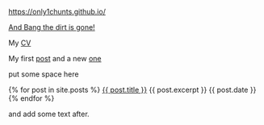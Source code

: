 https://only1chunts.github.io/  

[And Bang the dirt is gone!](pages/bang.md)

My [CV](pages/my-cv.md)

My first [post](pages/my-first-post.md)
and a new [one](_posts/2021-01-021-readme.md)

put some space here
<td>
  {% for post in site.posts %}
      <tr>
      <a href="{{ post.url }}">{{ post.title }}</a>
      {{ post.excerpt }} {{ post.date }}
      </tr>
  {% endfor %}
</td>

and add some text after.
